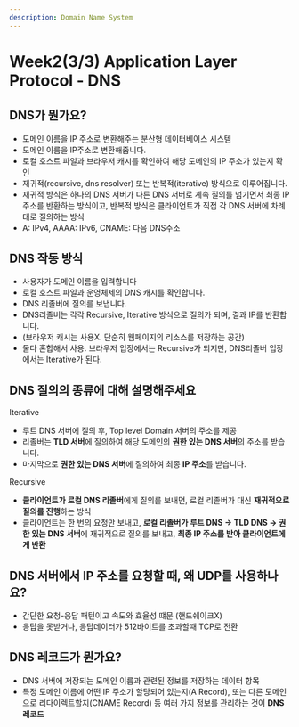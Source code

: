 ```yaml
---
description: Domain Name System
---
```


# Week2(3/3) Application Layer Protocol - DNS

## DNS가 뭔가요?

* 도메인 이름을 IP 주소로 변환해주는 분산형 데이터베이스 시스템
* 도메인 이름을 IP주소로 변환해줍니다.
* 로컬 호스트 파일과 브라우저 캐시를 확인하여 해당 도메인의 IP 주소가 있는지 확인
* 재귀적(recursive, dns resolver) 또는 반복적(iterative) 방식으로 이루어집니다.
* 재귀적 방식은 하나의 DNS 서버가 다른 DNS 서버로 계속 질의를 넘기면서 최종 IP 주소를 반환하는 방식이고, 반복적 방식은 클라이언트가 직접 각 DNS 서버에 차례대로 질의하는 방식
* A: IPv4, AAAA: IPv6, CNAME: 다음 DNS주소



## DNS 작동 방식

* 사용자가 도메인 이름을 입력합니다
* 로컬 호스트 파일과 운영체제의 DNS 캐시를 확인합니다.
* DNS 리졸버에 질의를 보냅니다.
* DNS리졸버는 각각 Recursive, Iterative 방식으로 질의가 되며, 결과 IP를 반환합니다.
* (브라우저 캐시는 사용X. 단순히 웹페이지의 리소스를 저장하는 공간)
* 둘다 혼합해서 사용. 브라우저 입장에서는 Recursive가 되지만, DNS리졸버 입장에서는 Iterative가 된다.

## DNS 질의의 종류에 대해 설명해주세요

Iterative

* 루트 DNS 서버에 질의 후, Top level Domain 서버의 주소를 제공
* 리졸버는 **TLD 서버**에 질의하여 해당 도메인의 **권한 있는 DNS 서버**의 주소를 받습니다.
* 마지막으로 **권한 있는 DNS 서버**에 질의하여 최종 **IP 주소**를 받습니다.

Recursive

* **클라이언트가 로컬 DNS 리졸버**에게 질의를 보내면, 로컬 리졸버가 대신 **재귀적으로 질의를 진행**하는 방식
* 클라이언트는 한 번의 요청만 보내고, **로컬 리졸버가 루트 DNS → TLD DNS → 권한 있는 DNS 서버**에 재귀적으로 질의를 보내고, **최종 IP 주소를 받아 클라이언트에게 반환**



## DNS 서버에서 IP 주소를 요청할 때, 왜 UDP를 사용하나요?

* 간단한 요청-응답 패턴이고 속도와 효율성 떄문 (핸드쉐이크X)
* 응답을 못받거나, 응답데이터가 512바이트를 초과할때 TCP로 전환



## DNS 레코드가 뭔가요?

* DNS 서버에 저장되는 도메인 이름과 관련된 정보를 저장하는 데이터 항목
* 특정 도메인 이름에 어떤 IP 주소가 할당되어 있는지(A Record), 또는 다른 도메인으로 리다이렉트할지(CNAME Record) 등 여러 가지 정보를 관리하는 것이 **DNS 레코드**



